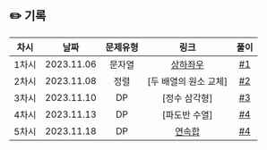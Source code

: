 ## ✏️ 기록   

| 차시  |     날짜     | 문제유형 |                           링크                            |                            풀이                            |
|:---:|:----------:|:----:|:-------------------------------------------------------:|:--------------------------------------------------------:|
| 1차시 | 2023.11.06 | 문자열  | [상하좌우](https://youtu.be/2zjoKjt97vQ?si=bOWDLRXqdqFK6pY-) | [#1](https://github.com/AlgoLeadMe/AlgoLeadMe-2/pull/11) | 
| 2차시 | 2023.11.08 |  정렬  |                      [두 배열의 원소 교체]                      | [#2](https://github.com/AlgoLeadMe/AlgoLeadMe-2/pull/19) |
| 3차시 | 2023.11.10 |  DP  |                      [정수 삼각형]                      | [#3](https://github.com/AlgoLeadMe/AlgoLeadMe-2/pull/22) |
| 4차시 | 2023.11.13 |  DP  |                      [파도반 수열]                      | [#4](https://github.com/AlgoLeadMe/AlgoLeadMe-2/pull/25) |
| 5차시 | 2023.11.18 |  DP  |                      [연속합](https://www.acmicpc.net/problem/1912)                      | [#4](https://github.com/AlgoLeadMe/AlgoLeadMe-2/pull/31) |
